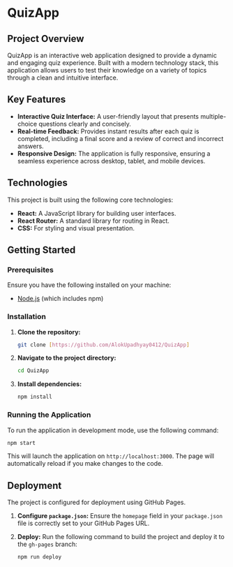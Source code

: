 
# QuizApp

## Project Overview

QuizApp is an interactive web application designed to provide a dynamic and engaging quiz experience. Built with a modern technology stack, this application allows users to test their knowledge on a variety of topics through a clean and intuitive interface.

## Key Features

  * **Interactive Quiz Interface:** A user-friendly layout that presents multiple-choice questions clearly and concisely.
  * **Real-time Feedback:** Provides instant results after each quiz is completed, including a final score and a review of correct and incorrect answers.
  * **Responsive Design:** The application is fully responsive, ensuring a seamless experience across desktop, tablet, and mobile devices.

## Technologies

This project is built using the following core technologies:

  * **React:** A JavaScript library for building user interfaces.
  * **React Router:** A standard library for routing in React.
  * **CSS:** For styling and visual presentation.

## Getting Started

### Prerequisites

Ensure you have the following installed on your machine:

  * [Node.js](https://nodejs.org/) (which includes npm)

### Installation

1.  **Clone the repository:**
    ```bash
    git clone [https://github.com/AlokUpadhyay0412/QuizApp]
    ```
2.  **Navigate to the project directory:**
    ```bash
    cd QuizApp
    ```
3.  **Install dependencies:**
    ```bash
    npm install
    ```

### Running the Application

To run the application in development mode, use the following command:

```bash
npm start
```

This will launch the application on `http://localhost:3000`. The page will automatically reload if you make changes to the code.

## Deployment

The project is configured for deployment using GitHub Pages.

1.  **Configure `package.json`:** Ensure the `homepage` field in your `package.json` file is correctly set to your GitHub Pages URL.

2.  **Deploy:** Run the following command to build the project and deploy it to the `gh-pages` branch:

    ```bash
    npm run deploy
    ```
